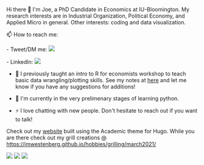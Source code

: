 Hi there 👋
I'm Joe, a PhD Candidate in Economics at IU-Bloomington. My research interests are in Industrial Organization, Political Economy, and Applied Micro in general. Other interests: coding and data visualization.

📫 How to reach me: 

<p align="left">
-	Tweet/DM me:
	<a href="https://twitter.com/jmwestenberg"><img src="https://img.shields.io/twitter/url?style=social&url=https%3A%2F%2Ftwitter.com%2Fjmwestenberg"></a>
</p>
-	LinkedIn: 	<a href="https://www.linkedin.com/in/westenbergj"><img src="https://img.shields.io/badge/LinkedIn--_.svg?style=social&logo=linkedin"></a>

- 🤔 I previously taught an intro to R for economists workshop to teach basic data wrangling/plotting skills. See my notes at [here](https://jmwestenberg.github.io/courses/rcourse/) and let me know if you have any suggestions for additions!

- 🌱 I'm currently in the very prelimenary stages of learning python.

- ⚡ I love chatting with new people. Don't hesitate to reach out if you want to talk!


Check out my [website](https://jmwestenberg.github.io) built using the Academic theme for Hugo. While you are there check out my grill creations @ <https://jmwestenberg.github.io/hobbies/grilling/march2021/>

<p align="left">
	<a href="https://github.com/jmwestenberg"><img src="https://img.shields.io/github/followers/jmwestenberg?color=red&logoColor=red&style=social"></a>
	<a href="https://twitter.com/jmwestenberg"><img src="https://img.shields.io/twitter/follow/jmwestenberg?label=Twitter&style=social"></a>
	<a href="https://www.linkedin.com/in/westenbergj"><img src="https://img.shields.io/badge/LinkedIn--_.svg?style=social&logo=linkedin"></a>
</p>

<!--
**jmwestenberg/jmwestenberg** is a ✨ _special_ ✨ repository because its `README.md` (this file) appears on your GitHub profile.

Here are some ideas to get you started:

- 🔭 I’m currently working on ...
- 🌱 I’m currently learning ...
- 👯 I’m looking to collaborate on ...
- 🤔 I’m looking for help with ...
- 💬 Ask me about ...
- 📫 How to reach me: ...
- 😄 Pronouns: ...
- ⚡ Fun fact: ...
-->

